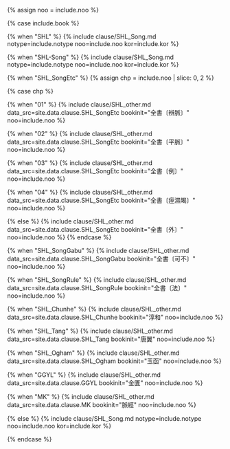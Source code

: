 <!--원문인용 시작-->

{% assign noo = include.noo %}

{% case include.book %}


<!-- 상한론 -->
{% when "SHL" %}
{% include clause/SHL_Song.md notype=include.notype noo=include.noo kor=include.kor %}

<!-- 상한론 -->
{% when "SHL-Song" %}
{% include clause/SHL_Song.md notype=include.notype noo=include.noo kor=include.kor %}


<!-- 상한례 -->
{% when "SHL_SongEtc" %}
{% assign chp = include.noo | slice: 0, 2 %}

<!-- sub case -->
{% case chp %}

<!-- 변맥법 -->
{% when "01" %}
{% include clause/SHL_other.md data_src=site.data.clause.SHL_SongEtc bookinit="全書〔辨脈〕" noo=include.noo %}

<!-- 평맥법 -->
{% when "02" %}
{% include clause/SHL_other.md data_src=site.data.clause.SHL_SongEtc bookinit="全書〔平脈〕" noo=include.noo %}

<!-- 상한례 -->
{% when "03" %}
{% include clause/SHL_other.md data_src=site.data.clause.SHL_SongEtc bookinit="全書〔例〕" noo=include.noo %}

<!-- 치습갈 -->
{% when "04" %}
{% include clause/SHL_other.md data_src=site.data.clause.SHL_SongEtc bookinit="全書〔痓濕暍〕" noo=include.noo %}

{% else %}
{% include clause/SHL_other.md data_src=site.data.clause.SHL_SongEtc bookinit="全書〔外〕" noo=include.noo %}
{% endcase %}
<!-- sub case end -->

<!-- 가불가 -->
{% when "SHL_SongGabu" %}
{% include clause/SHL_other.md data_src=site.data.clause.SHL_SongGabu bookinit="全書〔可不〕" noo=include.noo %}

<!-- 법 -->
{% when "SHL_SongRule" %}
{% include clause/SHL_other.md data_src=site.data.clause.SHL_SongRule bookinit="全書〔法〕" noo=include.noo %}

<!-- 순화본 -->
{% when "SHL_Chunhe" %}
{% include clause/SHL_other.md data_src=site.data.clause.SHL_Chunhe bookinit="淳和" noo=include.noo %}

<!-- 당본 -->
{% when "SHL_Tang" %}
{% include clause/SHL_other.md data_src=site.data.clause.SHL_Tang bookinit="唐翼" noo=include.noo %}

<!-- 금궤옥함경 -->
{% when "SHL_Ogham" %}
{% include clause/SHL_other.md data_src=site.data.clause.SHL_Ogham bookinit="玉函" noo=include.noo %}


<!-- 금궤요략 -->
{% when "GGYL" %}
{% include clause/SHL_other.md data_src=site.data.clause.GGYL bookinit="金匱" noo=include.noo %}

<!-- 맥경 -->
{% when "MK" %}
{% include clause/SHL_other.md data_src=site.data.clause.MK bookinit="脈經" noo=include.noo %}

<!-- 상한론 -->
{% else %}
{% include clause/SHL_Song.md notype=include.notype noo=include.noo kor=include.kor %}

{% endcase %}

<!--원문인용 끝-->

